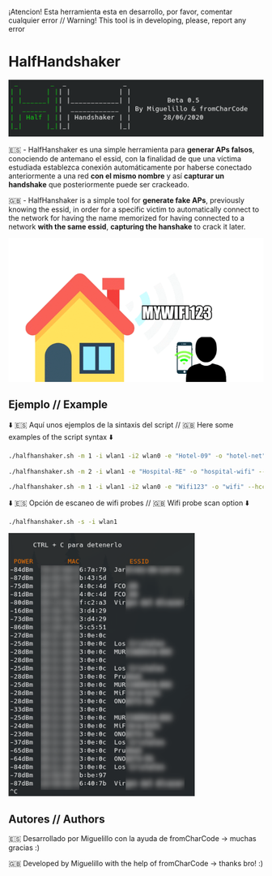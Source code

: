 ¡Atencion! Esta herramienta esta en desarrollo, por favor, comentar cualquier error // Warning! This tool is in developing, please, report any error

# HalfHandshaker
![banner](/images/banner.png)

🇪🇸 - HalfHanshaker es una simple herramienta para **generar APs falsos**, conociendo de antemano el essid, con la finalidad de que una víctima estudiada establezca conexión automáticamente por haberse conectado anteriormente a una red **con el mismo nombre** y así **capturar un handshake** que posteriormente puede ser crackeado.

🇬🇧 - HalfHanshaker is a simple tool for **generate fake APs**, previously knowing the essid, in order for a specific victim to automatically connect to the network for having the name memorized for having connected to a network **with the same essid**, **capturing the hanshake** to crack it later.

![gif](/images/gif.gif)
## Ejemplo // Example

⬇️ 🇪🇸 Aquí unos ejemplos de la sintaxis del script // 🇬🇧 Here some examples of the script syntax ⬇️
```bash
./halfhanshaker.sh -m 1 -i wlan1 -i2 wlan0 -e "Hotel-09" -o "hotel-net" --hccapx -r
```
```bash
./halfhanshaker.sh -m 2 -i wlan1 -e "Hospital-RE" -o "hospital-wifi" --hccapx
```
```bash
./halfhanshaker.sh -m 1 -i wlan1 -i2 wlan0 -e "Wifi123" -o "wifi" --hccapx -r -d --d-hotspot-mac XX:XX:XX:XX:XX:XX --d-client-mac YY:YY:YY:YY:YY:YY 
```

⬇️ 🇪🇸 Opción de escaneo de wifi probes // 🇬🇧 Wifi probe scan option ⬇️
```bash
./halfhanshaker.sh -s -i wlan1
```
![wifi probes scan](/images/probe-scan.png)
## Autores // Authors
🇪🇸 Desarrollado por Miguelillo
con la ayuda de fromCharCode -> muchas gracias :)

🇬🇧 Developed by Miguelillo
with the help of fromCharCode -> thanks bro! :)
